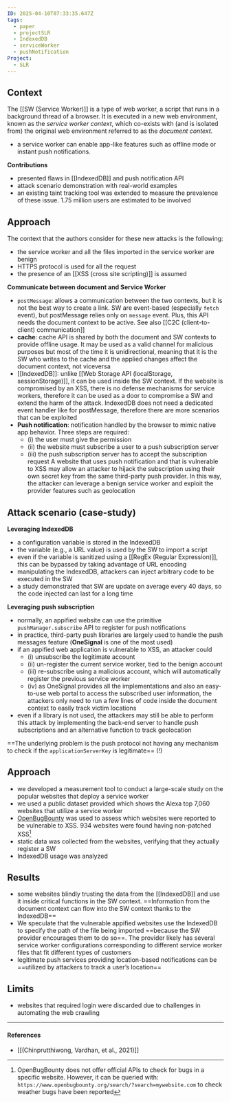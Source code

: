 ```yaml
---
ID: 2025-04-10T07:33:35.647Z
tags:
  - paper
  - projectSLR
  - IndexedDB
  - serviceWorker
  - pushNotification
Project:
  - SLR
---
```

## Context

The [[SW (Service Worker)]] is a type of web worker, a script that runs in a background thread of a browser. It is executed in a new web environment, known as the *service worker context*, which co-exists with (and is isolated from) the original web environment referred to as the *document context.*
- a service worker can enable app-like features such as offline mode or instant push notifications.

**Contributions**
- presented flaws in [[IndexedDB]] and push notification API
- attack scenario demonstration with real-world examples
- an existing taint tracking tool was extended to measure the prevalence of these issue. 1.75 million users are estimated to be involved

## Approach

The context that the authors consider for these new attacks is the following:
- the service worker and all the files imported in the service worker are benign
- HTTPS protocol is used for all the request
- the presence of an [[XSS (cross site scripting)]] is assumed

**Communicate between document and Service Worker**
- `postMessage`: allows a communication between the two contexts, but it is not the best way to create a link. SW are event-based (especially `fetch` event), but postMessage relies only on `message` event. Plus, this API needs the document context to be active. See also [[C2C (client-to-client) communication]]
- **cache**: cache API is shared by both the document and SW contexts to provide offline usage. It may be used as a valid channel for malicious purposes but most of the time it is unidirectional, meaning that it is the SW who writes to the cache and the applied changes affect the document context, not viceversa
- [[IndexedDB]]: unlike [[Web Storage API (localStorage, sessionStorage)]], it can be used inside the SW context. If the website is compromised by an XSS, there is no defense mechanisms for service workers, therefore it can be used as a door to compromise a SW and extend the harm of the attack. IndexedDB does not need a dedicated event handler like for postMessage, therefore there are more scenarios that can be exploited
- **Push notification**: notification handled by the browser to mimic native app behavior. Three steps are required:
	- (i) the user must give the permission
	- (ii) the website must subscribe a user to a push subscription server
	- (iii) the push subscription server has to accept the subscription request
  A website that uses push notification and that is vulnerable to XSS may allow an attacker to hijack the subscription using their own secret key from the same third-party push provider. In this way, the attacker can leverage a benign service worker and exploit the provider features such as geolocation

## Attack scenario (case-study)

**Leveraging IndexedDB**
- a configuration variable is stored in the IndexedDB
- the variable (e.g., a URL value) is used by the SW to import a script
- even if the variable is sanitized using a [[RegEx (Regular Expression)]], this can be bypassed by taking advantage of URL encoding
- manipulating the IndexedDB, attackers can inject arbitrary code to be executed in the SW
- a study demonstrated that SW are update on average every 40 days, so the code injected can last for a long time

**Leveraging push subscription**
- normally, an appified website can use the primitive `pushManager.subscribe` API to register for push notifications
- in practice, third-party push libraries are largely used to handle the push messages feature (**OneSignal** is one of the most used)
- if an appified web application is vulnerable to XSS, an attacker could
	- (i) unsubscribe the legitimate account
	- (ii) un-register the current service worker, tied to the benign account
	- (iii) re-subscribe using a malicious account, which will automatically register the previous service worker
	- (iv) as OneSignal provides all the implementations and also an easy-to-use web portal to access the subscribed user information, the attackers only need to run a few lines of code inside the document context to easily track victim locations
- even if a library is not used, the attackers may still be able to perform this attack by implementing the back-end server to handle push subscriptions and an alternative function to track geolocation

==The underlying problem is the push protocol not having any mechanism to check if the `applicationServerKey` is legitimate== (!)

## Approach

- we developed a measurement tool to conduct a large-scale study on the popular websites that deploy a service worker
- we used a public dataset provided which shows the Alexa top 7,060 websites that utilize a service worker
- [OpenBugBounty](https://www.openbugbounty.org/) was used to assess which websites were reported to be vulnerable to XSS. 934 websites were found having non-patched XSS[^1]
- static data was collected from the websites, verifying that they actually register a SW
- IndexedDB usage was analyzed

## Results

- some websites blindly trusting the data from the [[IndexedDB]] and use it inside critical functions in the SW context. ==Information from the document context can flow into the SW context thanks to the IndexedDB==
- We speculate that the vulnerable appified websites use the IndexedDB to specify the path of the file being imported ==because the SW provider encourages them to do so==. The provider likely has several service worker configurations corresponding to different service worker files that fit different types of customers
- legitimate push services providing location-based notifications can be ==utilized by attackers to track a user’s location==

## Limits

- websites that required login were discarded due to challenges in automating the web crawling


---
#### References
- [[(Chinprutthiwong, Vardhan, et al., 2021)]]

[^1]: OpenBugBounty does not offer official APIs to check for bugs in a specific website. However, it can be queried with: `https://www.openbugbounty.org/search/?search=mywebsite.com` to check weather bugs have been reported